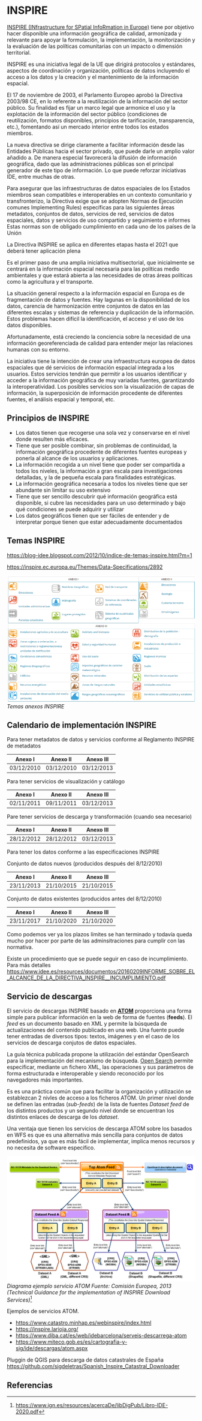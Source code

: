 # INSPIRE

[INSPIRE (INfrastructure for SPatial InfoRmation in Europe)](https://inspire.ec.europa.eu/) tiene por objetivo hacer disponible una información geográfica de calidad, armonizada y relevante para apoyar la formulación, la implementación, la monitorización y la evaluación de las políticas comunitarias con un impacto o dimensión territorial.

INSPIRE es una iniciativa legal de la UE que dirigirá protocolos y estándares, aspectos de coordinación y organización, políticas de datos incluyendo el acceso a los datos y la creación y el mantenimiento de la información espacial.

El 17 de noviembre de 2003, el Parlamento Europeo aprobó la Directiva 2003/98 CE, en lo referente a la reutilización de la información del sector público. Su finalidad es fijar un marco legal que armonice el uso y la explotación de la información del sector público (condiciones de reutilización, formatos disponibles, principios de tarificación, transparencia, etc.), fomentando así un mercado interior entre todos los estados miembros.

La nueva directiva se dirige claramente a facilitar información desde las Entidades Públicas hacia el sector privado, que puede darle un amplio valor añadido a. De manera especial favorecerá la difusión de información geográfica, dado que las administraciones públicas son el principal generador de este tipo de información. Lo que puede reforzar iniciativas IDE, entre muchas de otras.

Para asegurar que las infraestructuras de datos espaciales de los Estados miembros sean compatibles e interoperables en un contexto comunitario y transfronterizo, la Directiva exige que se adopten Normas de Ejecución comunes Implementing Rules) específicas para las siguientes áreas metadatos, conjuntos de datos, servicios de red, servicios de datos espaciales, datos y servicios de uso compartido y seguimiento e informes Estas normas son de obligado cumplimiento en cada uno de los países de la Unión

La Directiva INSPIRE se aplica en diferentes etapas hasta el 2021 que deberá tener aplicación plena

Es el primer paso de una amplia iniciativa multisectorial, que inicialmente se centrará en la información espacial necesaria para las políticas medio ambientales y que estará abierta a las necesidades de otras áreas políticas como la agricultura y el transporte.

La situación general respecto a la información espacial en Europa es de fragmentación de datos y fuentes. Hay lagunas en la disponibilidad de los datos, carencia de harmonización entre conjuntos de datos en las diferentes escalas y sistemas de referencia y duplicación de la información. Estos problemas hacen difícil la identificación, el acceso y el uso de los datos disponibles.

Afortunadamente, está creciendo la conciencia sobre la necesidad de una información georeferenciada de calidad para entender mejor las relaciones humanas con su entorno.

La iniciativa tiene la intención de crear una infraestructura europea de datos espaciales que dé servicios de información espacial integrada a los usuarios. Estos servicios tendrán que permitir a los usuarios identificar y acceder a la información geográfica de muy variadas fuentes, garantizando la interoperatividad. Los posibles servicios son la visualización de capas de información, la superposición de información procedente de diferentes fuentes, el análisis espacial y temporal, etc.

## Principios de INSPIRE

* Los datos tienen que recogerse una sola vez y conservarse en el nivel donde resulten más eficaces.
* Tiene que ser posible combinar, sin problemas de continuidad, la información geográfica procedente de diferentes fuentes europeas y ponerla al alcance de los usuarios y aplicaciones.
* La información recogida a un nivel tiene que poder ser compartida a todos los niveles, la información a gran escala para investigaciones detalladas, y la de pequeña escala para finalidades estratégicas.
* La información geográfica necesaria a todos los niveles tiene que ser abundante sin limitar su uso extensivo
* Tiene que ser sencillo descubrir qué información geográfica está disponible, si cubre las necesidades para un uso determinado y bajo qué condiciones se puede adquirir y utilizar
* Los datos geográficos tienen que ser fáciles de entender y de interpretar porque tienen que estar adecuadamente documentados

## Temas INSPIRE

https://blog-idee.blogspot.com/2012/10/indice-de-temas-inspire.html?m=1

https://inspire.ec.europa.eu/Themes/Data-Specifications/2892

![temas anexos INSPIRE](img/temas_inspire.png)
*Temas anexos INSPIRE*

## Calendario de implementación INSPIRE

Para tener metadatos de datos y servicios conforme al Reglamento INSPIRE de metadatos

| Anexo I    | Anexo II   | Anexo III  |
|------------|------------|------------|
| 03/12/2010 | 03/12/2010 | 03/12/2013 |

Para tener servicios de visualización y catálogo

| Anexo I    | Anexo II   | Anexo III  |
|------------|------------|------------|
| 02/11/2011 | 09/11/2011 | 03/12/2013 |

Pare tener servicios de descarga y transformación (cuando sea necesario)

| Anexo I    | Anexo II   | Anexo III  |
|------------|------------|------------|
| 28/12/2012 | 28/12/2012 | 03/12/2013 |

Para tener los datos conforme a las especificaciones INSPIRE

Conjunto de datos nuevos (producidos después del 8/12/2010)

| Anexo I    | Anexo II   | Anexo III  |
|------------|------------|------------|
| 23/11/2013 | 21/10/2015 | 21/10/2015 |

Conjunto de datos existentes (producidos antes del 8/12/2010)

| Anexo I    | Anexo II   | Anexo III  |
|------------|------------|------------|
| 23/11/2017 | 21/10/2020 | 21/10/2020 |

Como podemos ver ya los plazos límites se han terminado y todavía queda mucho por hacer por parte de las adminsitraciones para cumplir con las normativa. 

Existe un procedimiento que se puede seguir en caso de incumplimiento. Para más detalles https://www.idee.es/resources/documentos/20160209INFORME_SOBRE_EL_ALCANCE_DE_LA_DIRECTIVA_INSPIRE__INCUMPLIMIENTO.pdf

## Servicio de descargas

El servicio de descargas INSPIRE basado en [**ATOM**](https://es.wikipedia.org/wiki/Atom_(formato_de_redifusi%C3%B3n)) proporciona una forma simple para publicar información en la web de forma de fuentes (**feeds**). El *feed* es un documento basado en XML y permite la búsqueda de actualizaciones del contenido publicado en una web. Una fuente puede tener entradas de diversos tipos: textos, imágenes y en el caso de los servicios de descarga conjutos de datos espaciales.

La guía técnica publicada propone la utilización del estándar OpenSearch para la implementación del mecanismo de búsqueda. [Open Search](https://www.opensearch.org/) permite especificar, mediante un fichero XML, las operaciones y sus parámetros de forma estructurada e interoperable y siendo reconocido por los navegadores más importantes.

Es es una práctica común que para facilitar la organización y utilización se establezcan 2 nivles de acceso a los ficheros ATOM. Un primer nivel donde se definen las entradas (*sub-feeds*) de la lista de fuentes *Dataset feed* de los distintos productos y un segundo nivel donde se encuentran los distintos enlaces de descarga de los *dataset*.

Una ventaja que tienen los servicios de descarga ATOM sobre los basados en WFS es que es una alternativa más sencilla para conjuntos de datos predefinidos, ya que es más fácil de implementar, implica menos recursos y no necesita de software específico.

![ejemplo ATOM](img/atom.png)
*Diagrama ejemplo servicio ATOM Fuente: Comisión Europea, 2013 (Technical Guidance for the implementation of
INSPIRE Download Services)*[^1]

Ejemplos de servicios ATOM.

* https://www.catastro.minhap.es/webinspire/index.html
* https://inspire.larioja.org/
* https://www.diba.cat/es/web/idebarcelona/serveis-descarrega-atom
* https://www.miteco.gob.es/es/cartografia-y-sig/ide/descargas/atom.aspx

Pluggin de QGIS para descarga de datos catastrales de España https://github.com/sigdeletras/Spanish_Inspire_Catastral_Downloader

## Referencias

[^1]: https://www.ign.es/resources/acercaDe/libDigPub/Libro-IDE-2020.pdf